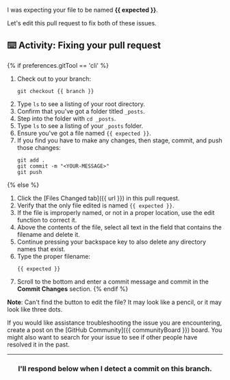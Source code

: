 I was expecting your file to be named **{{ expected }}**. 

Let's edit this pull request to fix both of these issues.

## :keyboard: Activity: Fixing your pull request

{% if preferences.gitTool == 'cli' %}
1. Check out to your branch:
    ```shell
    git checkout {{ branch }}
    ```
1. Type `ls` to see a listing of your root directory.
1. Confirm that you've got a folder titled `_posts`.
1. Step into the folder with `cd _posts`.
1. Type `ls` to see a listing of your `_posts` folder.
1. Ensure you've got a file named `{{ expected }}`.
1. If you find you have to make any changes, then stage, commit, and push those changes:
    ```shell
    git add .
    git commit -m "<YOUR-MESSAGE>"
    git push
    ```
{% else %}
1. Click the [Files Changed tab]({{ url }}) in this pull request.
1. Verify that the only file edited is named `{{ expected }}`.
1. If the file is improperly named, or not in a proper location, use the edit function to correct it. 
1. Above the contents of the file, select all text in the field that contains the filename and delete it.
1. Continue pressing your backspace key to also delete any directory names that exist.
1. Type the proper filename:
    ```shell
    {{ expected }}
    ```
1. Scroll to the bottom and enter a commit message and commit in the **Commit Changes** section.
{% endif %}

**Note**: Can't find the button to edit the file? It may look like a pencil, or it may look like three dots.

If you would like assistance troubleshooting the issue you are encountering, create a post on the [GitHub Community]({{ communityBoard }}) board. You might also want to search for your issue to see if other people have resolved it in the past.

<hr>
<h3 align="center">I'll respond below when I detect a commit on this branch.</h3>
